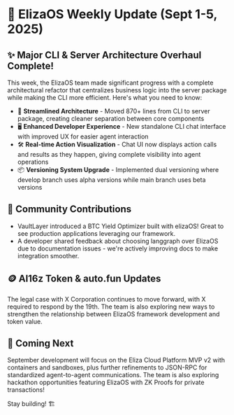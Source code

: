# 🚀 ElizaOS Weekly Update (Sept 1-5, 2025)

## ✨ Major CLI & Server Architecture Overhaul Complete!

This week, the ElizaOS team made significant progress with a complete architectural refactor that centralizes business logic into the server package while making the CLI more efficient. Here's what you need to know:

* 🔄 **Streamlined Architecture** - Moved 870+ lines from CLI to server package, creating cleaner separation between core components
* 🖥️ **Enhanced Developer Experience** - New standalone CLI chat interface with improved UX for easier agent interaction
* 🛠️ **Real-time Action Visualization** - Chat UI now displays action calls and results as they happen, giving complete visibility into agent operations
* 📦 **Versioning System Upgrade** - Implemented dual versioning where develop branch uses alpha versions while main branch uses beta versions

## 💪 Community Contributions

* VaultLayer introduced a BTC Yield Optimizer built with elizaOS! Great to see production applications leveraging our framework.
* A developer shared feedback about choosing langgraph over ElizaOS due to documentation issues - we're actively improving docs to make integration smoother.

## 🪙 AI16z Token & auto.fun Updates

The legal case with X Corporation continues to move forward, with X required to respond by the 19th. The team is also exploring new ways to strengthen the relationship between ElizaOS framework development and token value.

## 🔮 Coming Next

September development will focus on the Eliza Cloud Platform MVP v2 with containers and sandboxes, plus further refinements to JSON-RPC for standardized agent-to-agent communications. The team is also exploring hackathon opportunities featuring ElizaOS with ZK Proofs for private transactions!

Stay building! 🏗️
